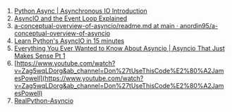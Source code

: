 1) [Python Async | Asynchronous IO Introduction
](https://www.youtube.com/watch?v=7LU1npoPmcg&ab_channel=VeryAcademy)
2) [AsyncIO and the Event Loop Explained
](https://www.youtube.com/watch?v=RIVcqT2OGPA&ab_channel=ArjanCodes)
3) [a-conceptual-overview-of-asyncio/readme.md at main · anordin95/a-conceptual-overview-of-asyncio
](https://github.com/anordin95/a-conceptual-overview-of-asyncio/tree/main)
4) [Learn Python's AsyncIO in 15 minutes
](https://www.youtube.com/watch?v=0GVLtTnebNA&ab_channel=Indently)
5) [Everything You Ever Wanted to Know About Asyncio | Asyncio That Just Makes Sense Pt 1
](https://www.youtube.com/watch?v=WYfzG3AdAzA&ab_channel=Don%27tUseThisCode%E2%80%A2JamesPowell)
1) [https://www.youtube.com/watch?v=Zag5wqLDorg&ab_channel=Don%27tUseThisCode%E2%80%A2JamesPowell](https://www.youtube.com/watch?v=Zag5wqLDorg&ab_channel=Don%27tUseThisCode%E2%80%A2JamesPowell)
2) [RealPython-Asyncio](https://realpython.com/async-io-python/)